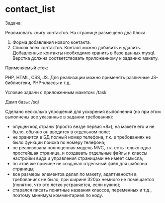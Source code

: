 # contact_list

Задача: 

Реализовать книгу контактов. 
На странице размещено два блока: 
1.	Форма добавления нового контакта. 
2.	Список всех контактов. 
Контакт можно добавить и удалить.
Добавленные контакты необходимо хранить в базе данных mysql.
Верстка должна соответствовать приложенному к заданию макету. 

Применяемый стек: 

PHP, HTML, CSS, JS. 
Для реализации можно применять различные JS-библиотеки, PHP-классы и т.д.

Условие задачи с приложенным макетом: /task

Дамп базы: /sql

Сделано несколько упрощений для ускорения выполнения (но при этом выполнены все указанные в задании требования):
- опущен код страны (просто везде первая «8»), на макете его и не было, обычно он вводится в отдельном поле;
- не хранится в БД полный номер телефона, т.к. в требованиях не было функции поиска по номеру телефона;
- не реализована полноценная модель MVC, т.к. есть только одна простейшая страница, и создавать отдельные файлы и классы настройки вида и управления страницами не имеет смысла;
- по этой же причине не создавал отдельный файл для шаблона страницы;
- все размеры элементов делал по макету, адаптивности в требованиях не было, при ширине 320px немного не помещается (понятно, что это легко устраняется, если нужно);
- старался писать понятные названия классов, переменных и т.д., поэтому минимум комментариев по коду.

